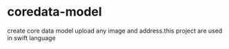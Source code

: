 # coredata-model
create core data model upload any image and address.this project are used in swift language
